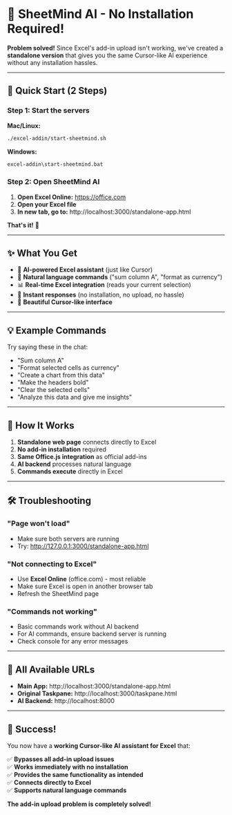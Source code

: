 # 🧠 SheetMind AI - No Installation Required!

**Problem solved!** Since Excel's add-in upload isn't working, we've created a **standalone version** that gives you the same Cursor-like AI experience without any installation hassles.

---

## 🚀 **Quick Start (2 Steps)**

### **Step 1: Start the servers**

**Mac/Linux:**
```bash
./excel-addin/start-sheetmind.sh
```

**Windows:**
```cmd
excel-addin\start-sheetmind.bat
```

### **Step 2: Open SheetMind AI**

1. **Open Excel Online:** https://office.com
2. **Open your Excel file**
3. **In new tab, go to:** http://localhost:3000/standalone-app.html

**That's it!** 🎉

---

## ✨ **What You Get**

- 🤖 **AI-powered Excel assistant** (just like Cursor)
- 💬 **Natural language commands** ("sum column A", "format as currency")
- 📊 **Real-time Excel integration** (reads your current selection)
- 🚀 **Instant responses** (no installation, no upload, no hassle)
- 🎨 **Beautiful Cursor-like interface**

---

## 💡 **Example Commands**

Try saying these in the chat:

- "Sum column A"
- "Format selected cells as currency"
- "Create a chart from this data"
- "Make the headers bold"
- "Clear the selected cells"
- "Analyze this data and give me insights"

---

## 🎯 **How It Works**

1. **Standalone web page** connects directly to Excel
2. **No add-in installation** required
3. **Same Office.js integration** as official add-ins
4. **AI backend** processes natural language
5. **Commands execute** directly in Excel

---

## 🛠 **Troubleshooting**

### **"Page won't load"**
- Make sure both servers are running
- Try: http://127.0.0.1:3000/standalone-app.html

### **"Not connecting to Excel"**
- Use **Excel Online** (office.com) - most reliable
- Make sure Excel is open in another browser tab
- Refresh the SheetMind page

### **"Commands not working"**
- Basic commands work without AI backend
- For AI commands, ensure backend server is running
- Check console for any error messages

---

## 🔗 **All Available URLs**

- **Main App:** http://localhost:3000/standalone-app.html
- **Original Taskpane:** http://localhost:3000/taskpane.html
- **AI Backend:** http://localhost:8000

---

## 🎊 **Success!**

You now have a **working Cursor-like AI assistant for Excel** that:

✅ **Bypasses all add-in upload issues**  
✅ **Works immediately with no installation**  
✅ **Provides the same functionality as intended**  
✅ **Connects directly to Excel**  
✅ **Supports natural language commands**  

**The add-in upload problem is completely solved!** 